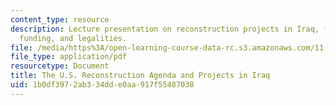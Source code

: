 ```yaml
---
content_type: resource
description: Lecture presentation on reconstruction projects in Iraq, foreign involvement,
  funding, and legalities.
file: /media/https%3A/open-learning-course-data-rc.s3.amazonaws.com/11-948-the-politics-of-reconstructing-iraq-spring-2005/1b0df3972ab334dde0aa917f55487038_lect7.pdf
file_type: application/pdf
resourcetype: Document
title: The U.S. Reconstruction Agenda and Projects in Iraq
uid: 1b0df397-2ab3-34dd-e0aa-917f55487038
---
```

